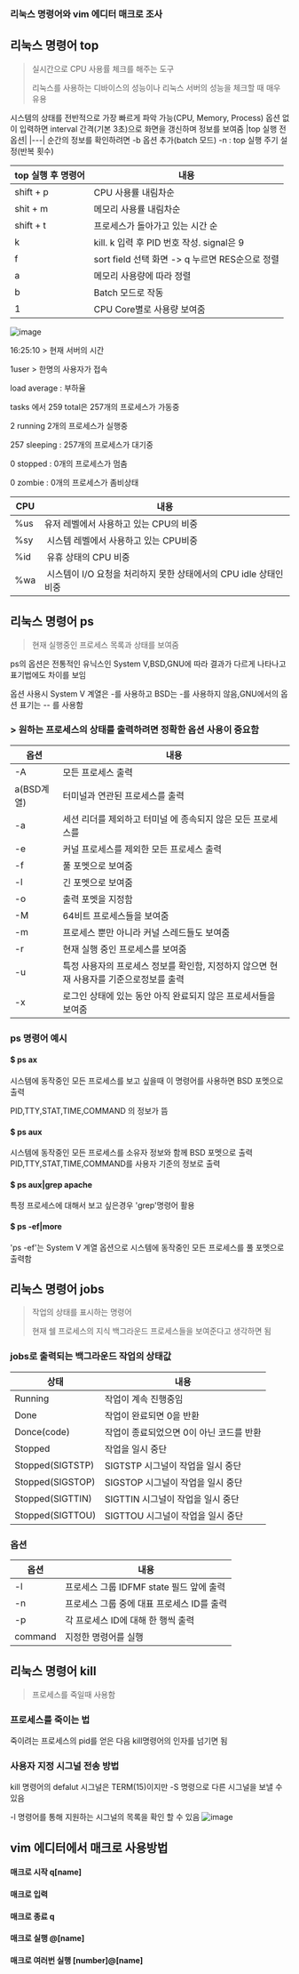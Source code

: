 ### 리눅스 명령어와 vim 에디터 매크로 조사

## 리눅스 명령어 top
>실시간으로 CPU 사용률 체크를 해주는 도구
>
>리눅스를 사용하는 디바이스의 성능이나 리눅스 서버의 성능을 체크할 때 매우 유용


시스템의 상태를 전반적으로 가장 빠르게 파악 가능(CPU, Memory, Process)
옵션 없이 입력하면 interval 간격(기본 3초)으로 화면을 갱신하며 정보를 보여줌
|top 실행 전 옵션|
|---|
순간의 정보를 확인하려면 -b 옵션 추가(batch 모드)
-n : top 실행 주기 설정(반복 횟수)

|top 실행 후 명령어|내용|
|---|---|
|shift + p | CPU 사용률 내림차순|
|shit + m |메모리 사용률 내림차순|
|shift + t | 프로세스가 돌아가고 있는 시간 순|
|k | kill. k 입력 후 PID 번호 작성. signal은 9|
|f | sort field 선택 화면 -> q 누르면 RES순으로 정렬|
|a | 메모리 사용량에 따라 정렬|
|b | Batch 모드로 작동|
|1 | CPU Core별로 사용량 보여줌|

![image](https://user-images.githubusercontent.com/106910099/172047687-e554b1f4-9bc0-44ed-9429-bc2940b5b4a0.png)

16:25:10 > 현재 서버의 시간

1user > 한명의 사용자가 접속

load average : 부하율

tasks 에서 259 total은 257개의 프로세스가 가동중

2 running 2개의 프로세스가 실행중

257 sleeping : 257개의 프로세스가 대기중

0 stopped : 0개의 프로세스가 멈춤

0 zombie : 0개의 프로세스가 좀비상태

|CPU|내용|
|---|---|
|%us|  유저 레벨에서 사용하고 있는 CPU의 비중|
|%sy | 시스템 레벨에서 사용하고 있는 CPU비중|
|%id | 유휴 상태의 CPU 비중|
|%wa | 시스템이 I/O 요청을 처리하지 못한 상태에서의 CPU idle 상태인 비중|

## 리눅스 명령어 ps
>현재 실행중인 프로세스 목록과 상태를 보여줌

ps의 옵션은 전통적인 유닉스인 System V,BSD,GNU에 따라 결과가 다르게 나타나고 표기법에도 차이를 보임

옵션 사용시 System V 계열은 -를 사용하고 BSD는 -를 사용하지 않음,GNU에서의 옵션 표기는 -- 를 사용함

### > 원하는 프로세스의 상태를  출력하려면 정확한 옵션 사용이 중요함

|옵션|내용|
|---|---|
|-A|모든 프로세스 출력|
|a(BSD계열)|터미널과 연관된 프로세스를 출력|
|-a|세션 리더를 제외하고 터미널 에 종속되지 않은 모든 프로세스를 |
|-e|커널 프로세스를 제외한 모든 프로세스 출력 |
|-f |풀 포멧으로 보여줌|
|-l|긴 포멧으로 보여줌|
|-o|출력 포멧을 지정함|
|-M|64비트 프로세스들을 보여줌|
|-m|프로세스 뿐만 아니라 커널 스레드들도 보여줌|
|-r|현재 실행 중인 프로세스를 보여줌|
|-u|특정 사용자의 프로세스 정보를 확인함, 지정하지 않으면 현재 사용자를 기준으로정보를 출력|
|-x|로그인 상태에 있는 동안 아직 완료되지 않은 프로세서들을 보여줌|

### ps 명령어 예시

#### $ ps ax
시스템에 동작중인 모든 프로세스를 보고 싶을때 이 명령어를 사용하면 BSD 포멧으로 출력

PID,TTY,STAT,TIME,COMMAND 의 정보가 뜸

#### $ ps aux
시스템에 동작중인 모든 프로세스를 소유자 정보와 함께 BSD 포멧으로 출력
PID,TTY,STAT,TIME,COMMAND를 사용자 기준의 정보로 출력

#### $ ps aux|grep apache
특정 프로세스에 대해서 보고 싶은경우 'grep'명령어 활용

#### $ ps -ef|more
'ps -ef'는 System V 계열 옵션으로 시스템에 동작중인 모든 프로세스를 풀 포멧으로 출력함

## 리눅스 명령어 jobs
> 작업의 상태를 표시하는 명령어
> 
> 현재 쉘 프로세스의 지식 백그라운드 프로세스들을 보여준다고 생각하면 됨

### jobs로 출력되는 백그라운드 작업의 상태값


|상태|내용|
|---|---|
|Running|작업이 계속 진행중임|
|Done|작업이 완료되면 0을 반환|
|Donce(code)|작업이 종료되었으면 0이 아닌 코드를 반환|
|Stopped|작업을 일시 중단|
|Stopped(SIGTSTP)|SIGTSTP 시그널이 작업을 일시 중단|
|Stopped(SIGSTOP)|SIGSTOP 시그널이 작업을 일시 중단|
|Stopped(SIGTTIN)|SIGTTIN 시그널이 작업을 일시 중단|
|Stopped(SIGTTOU)|SIGTTOU 시그널이 작업을 일시 중단|

### 옵션

|옵션|내용|
|---|---|
|-l|프로세스 그룹 IDFMF state 필드 앞에 출력|
|-n|프로세스 그룹 중에 대표 프로세스 ID를 출력|
|-p|각 프로세스 ID에 대해 한 행씩 출력|
|command|지정한 명령어를 실행|


## 리눅스 명령어 kill 
>프로세스를 죽일때 사용함

### 프로세스를 죽이는 법
죽이려는 프로세스의 pid를 얻은 다음 kill명령어의 인자를 넘기면 됨
### 사용자 지정 시그널 전송 방법
kill 명령어의 defalut 시그널은 TERM(15)이지만 -S 명령으로 다른 시그널을 보낼 수 있음

-l 명령어를 통해 지원하는 시그널의 목록을 확인 할 수 있음
![image](https://user-images.githubusercontent.com/106910099/172049265-587fd4f8-52ff-4c17-8871-c9008ad537bf.png)

## vim 에디터에서 매크로 사용방법

#### 매크로 시작 q[name]

#### 매크로 입력

#### 매크로 종료 q

#### 매크로 실행  @[name]

#### 매크로 여러번 실행 [number]@[name] 
